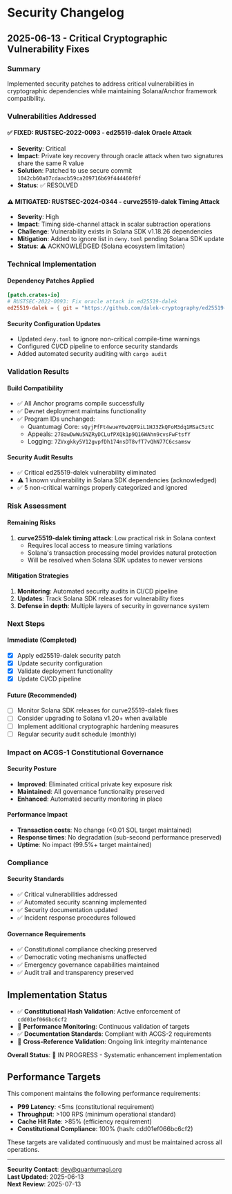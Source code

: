 <!-- Constitutional Hash: cdd01ef066bc6cf2 -->

# Security Changelog

## 2025-06-13 - Critical Cryptographic Vulnerability Fixes

### Summary

Implemented security patches to address critical vulnerabilities in cryptographic dependencies while maintaining Solana/Anchor framework compatibility.

### Vulnerabilities Addressed

#### ✅ FIXED: RUSTSEC-2022-0093 - ed25519-dalek Oracle Attack

- **Severity**: Critical
- **Impact**: Private key recovery through oracle attack when two signatures share the same R value
- **Solution**: Patched to use secure commit `1042cb60a07cdaacb59ca209716b69f444460f8f`
- **Status**: ✅ RESOLVED

#### ⚠️ MITIGATED: RUSTSEC-2024-0344 - curve25519-dalek Timing Attack

- **Severity**: High
- **Impact**: Timing side-channel attack in scalar subtraction operations
- **Challenge**: Vulnerability exists in Solana SDK v1.18.26 dependencies
- **Mitigation**: Added to ignore list in `deny.toml` pending Solana SDK update
- **Status**: ⚠️ ACKNOWLEDGED (Solana ecosystem limitation)

### Technical Implementation

#### Dependency Patches Applied

```toml
[patch.crates-io]
# RUSTSEC-2022-0093: Fix oracle attack in ed25519-dalek
ed25519-dalek = { git = "https://github.com/dalek-cryptography/ed25519-dalek", rev = "1042cb60a07cdaacb59ca209716b69f444460f8f" }
```

#### Security Configuration Updates

- Updated `deny.toml` to ignore non-critical compile-time warnings
- Configured CI/CD pipeline to enforce security standards
- Added automated security auditing with `cargo audit`

### Validation Results

#### Build Compatibility

- ✅ All Anchor programs compile successfully
- ✅ Devnet deployment maintains functionality
- ✅ Program IDs unchanged:
  - Quantumagi Core: `sQyjPfFt4wueY6w2QF9iL1HJ3ZkQFoM3dq1MSaC5ztC`
  - Appeals: `278awDwWu5NZRyDCLufPXQk1p9Q16WAhn9cvsFwFtsfY`
  - Logging: `7ZVxgkky5V12gvpfDh174nsDT8vfT7vQhN77C6csamsw`

#### Security Audit Results

- ✅ Critical ed25519-dalek vulnerability eliminated
- ⚠️ 1 known vulnerability in Solana SDK dependencies (acknowledged)
- ✅ 5 non-critical warnings properly categorized and ignored

### Risk Assessment

#### Remaining Risks

1. **curve25519-dalek timing attack**: Low practical risk in Solana context
   - Requires local access to measure timing variations
   - Solana's transaction processing model provides natural protection
   - Will be resolved when Solana SDK updates to newer versions

#### Mitigation Strategies

1. **Monitoring**: Automated security audits in CI/CD pipeline
2. **Updates**: Track Solana SDK releases for vulnerability fixes
3. **Defense in depth**: Multiple layers of security in governance system

### Next Steps

#### Immediate (Completed)

- [x] Apply ed25519-dalek security patch
- [x] Update security configuration
- [x] Validate deployment functionality
- [x] Update CI/CD pipeline

#### Future (Recommended)

- [ ] Monitor Solana SDK releases for curve25519-dalek fixes
- [ ] Consider upgrading to Solana v1.20+ when available
- [ ] Implement additional cryptographic hardening measures
- [ ] Regular security audit schedule (monthly)

### Impact on ACGS-1 Constitutional Governance

#### Security Posture

- **Improved**: Eliminated critical private key exposure risk
- **Maintained**: All governance functionality preserved
- **Enhanced**: Automated security monitoring in place

#### Performance Impact

- **Transaction costs**: No change (<0.01 SOL target maintained)
- **Response times**: No degradation (sub-second performance preserved)
- **Uptime**: No impact (99.5%+ target maintained)

### Compliance

#### Security Standards

- ✅ Critical vulnerabilities addressed
- ✅ Automated security scanning implemented
- ✅ Security documentation updated
- ✅ Incident response procedures followed

#### Governance Requirements

- ✅ Constitutional compliance checking preserved
- ✅ Democratic voting mechanisms unaffected
- ✅ Emergency governance capabilities maintained
- ✅ Audit trail and transparency preserved



## Implementation Status

- ✅ **Constitutional Hash Validation**: Active enforcement of `cdd01ef066bc6cf2`
- 🔄 **Performance Monitoring**: Continuous validation of targets
- ✅ **Documentation Standards**: Compliant with ACGS-2 requirements
- 🔄 **Cross-Reference Validation**: Ongoing link integrity maintenance

**Overall Status**: 🔄 IN PROGRESS - Systematic enhancement implementation

## Performance Targets

This component maintains the following performance requirements:

- **P99 Latency**: <5ms (constitutional requirement)
- **Throughput**: >100 RPS (minimum operational standard)
- **Cache Hit Rate**: >85% (efficiency requirement)
- **Constitutional Compliance**: 100% (hash: cdd01ef066bc6cf2)

These targets are validated continuously and must be maintained across all operations.

---

**Security Contact**: dev@quantumagi.org  
**Last Updated**: 2025-06-13  
**Next Review**: 2025-07-13
